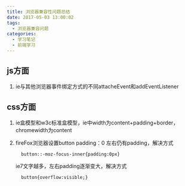 ```yaml
---
title: 浏览器兼容性问题总结
date: 2017-05-03 13:00:02
tags:
  - 浏览器兼容问题
categories:
  - 学习笔记
  - 前端学习
---
```

## js方面
1. ie与其他浏览器事件绑定方式的不同attacheEvent和addEventListener
<!-- more -->
## css方面
1. ie盒模型和w3c标准盒模型，ie中width为content+padding+border，chromewidth为content
2. fireFox浏览器设置button padding：0 左右仍有padding，解决方式

         button::-moz-focus-inner{padding:0px}

   ie7文字越多，左右padding逐渐变大，解决方式

         button{overflow:visible;}
